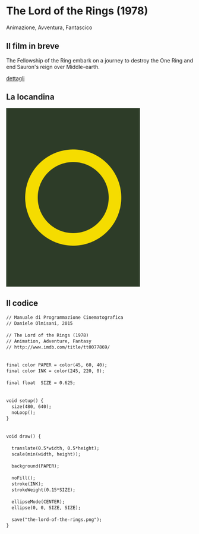 # The Lord of the Rings (1978)

Animazione, Avventura, Fantascico

## Il film in breve
The Fellowship of the Ring embark on a journey to destroy the One Ring and end Sauron's reign over Middle-earth.

[dettagli](https://www.imdb.com/title/tt0077869/)

## La locandina
<img src="the-lord-of-the-rings.png"  width="360px" title="The Lord of the Rings">


## Il codice
```processing
// Manuale di Programmazione Cinematografica
// Daniele Olmisani, 2015

// The Lord of the Rings (1978)
// Animation, Adventure, Fantasy 
// http://www.imdb.com/title/tt0077869/


final color PAPER = color(45, 60, 40);
final color INK = color(245, 220, 0);

final float  SIZE = 0.625;


void setup() {
  size(480, 640);
  noLoop();
}


void draw() {
  
  translate(0.5*width, 0.5*height);
  scale(min(width, height));
 
  background(PAPER);
  
  noFill();
  stroke(INK);
  strokeWeight(0.15*SIZE);
  
  ellipseMode(CENTER);
  ellipse(0, 0, SIZE, SIZE);
  
  save("the-lord-of-the-rings.png");
}
```

